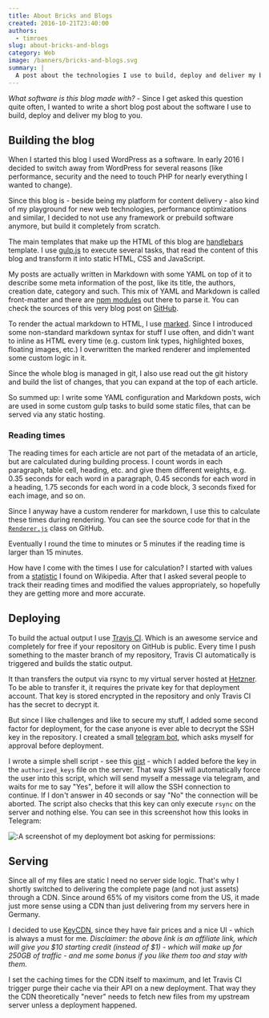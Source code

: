 ```yaml
---
title: About Bricks and Blogs
created: 2016-10-21T23:40:00
authors:
  - timroes
slug: about-bricks-and-blogs
category: Web
image: /banners/bricks-and-blogs.svg
summary: |
  A post about the technologies I use to build, deploy and deliver my blog.
---
```


*What software is this blog made with?* - Since I get asked this question quite
often, I wanted to write a short blog post about the software I use to build,
deploy and deliver my blog to you.

Building the blog
-----------------

When I started this blog I used WordPress as a software. In early 2016 I decided
to switch away from WordPress for several reasons (like performance, security and
the need to touch PHP for nearly everything I wanted to change).

Since this blog is - beside being my platform for content delivery - also kind of
my playground for new web technologies, performance optimizations and similar,
I decided to not use any framework or prebuild software anymore, but build it completely
from scratch.

The main templates that make up the HTML of this blog are [handlebars](http://handlebarsjs.com/)
template. I use [gulp.js](http://gulpjs.com/) to execute several tasks, that read
the content of this blog and transform it into static HTML, CSS and JavaScript.

My posts are actually written in Markdown with some YAML on top of it to describe
some meta information of the post, like its title, the authors, creation date, category
and such. This mix of YAML and Markdown is called front-matter and there are
[npm modules](https://www.npmjs.com/package/front-matter) out there to parse it.
You can check the sources of this very blog post on
[GitHub](https://raw.githubusercontent.com/timroes/www.timroes.de/master/content/posts/bricks-and-blogs.md).

To render the actual markdown to HTML, I use [marked](https://www.npmjs.com/package/marked).
Since I introduced some non-standard markdown syntax for stuff I use often, and didn't
want to inline as HTML every time (e.g. custom link types, highlighted boxes, floating images, etc.)
I overwritten the marked renderer and implemented some custom logic in it.

Since the whole blog is managed in git, I also use read out the git history and build
the list of changes, that you can expand at the top of each article.

So summed up: I write some YAML configuration and Markdown posts, wich are used in some custom
gulp tasks to build some static files, that can be served via any static hosting.

### Reading times

The reading times for each article are not part of the metadata of an article, but
are calculated during building process. I count words in each paragraph, table cell,
heading, etc. and give them different weights, e.g. 0.35 seconds for each word in
a paragraph, 0.45 seconds for each word in a heading, 1.75 seconds for each word
in a code block, 3 seconds fixed for each image, and so on.

Since I anyway have a custom renderer for markdown, I use this to calculate
these times during rendering. You can see the source code for that in the
[`Renderer.js`](https://github.com/timroes/www.timroes.de/blob/master/gulp/rendering/Renderer.js#L32)
class on GitHub.

Eventually I round the time to minutes or 5 minutes if the reading time is larger
than 15 minutes.

How have I come with the times I use for calculation? I started with values from a
[statistic](https://en.wikipedia.org/wiki/Words_per_minute#Reading_and_comprehension)
I found on Wikipedia. After that I asked several people to track their reading
times and modified the values appropriately, so hopefully they are getting more
and more accurate.

Deploying
---------

To build the actual output I use [Travis CI](https://travis-ci.org/). Which is an
awesome service and completely for free if your repository on GitHub is public.
Every time I push something to the master branch of my repository, Travis CI automatically
is triggered and builds the static output.

It than transfers the output via rsync to my virtual server hosted at [Hetzner](https://www.hetzner.de/).
To be able to transfer it, it requires the private key for that deployment account.
That key is stored encrypted in the repository and only Travis CI has the secret to
decrypt it.

But since I like challenges and like to secure my stuff, I added some second factor
for deployment, for the case anyone is ever able to decrypt the SSH key in the repository.
I created a small [telegram bot](https://core.telegram.org/bots), which asks myself
for approval before deployment.

I wrote a simple shell script - see this [gist](https://gist.github.com/timroes/0b8899654e6a54559ffb0e12dc02eed9) -
which I added before the key in the `authorized_keys` file on the server. That way
SSH will automatically force the user into this script, which will send myself
a message via telegram, and waits for me to say "Yes", before it will allow
the SSH connection to continue. If I don't answer in 40 seconds or say "No" the
connection will be aborted. The script also checks that this key can only execute
`rsync` on the server and nothing else. You can see in this screenshot how this
looks in Telegram:

![:A screenshot of my deployment bot asking for permissions:](/telegram-bot-deployment.png)

Serving
-------

Since all of my files are static I need no server side logic. That's why I shortly
switched to delivering the complete page (and not just assets) through a CDN.
Since around 65% of my visitors come from the US, it made just more sense using a CDN
than just delivering from my servers here in Germany.

I decided to use [KeyCDN](https://www.keycdn.com/?a=22192), since they have fair prices and a nice UI - which is always a must
for me. *Disclaimer: the above link is an affiliate link, which will give you $10 starting credit (instead of $1) -
which will make up for 250GB of traffic - and me some bonus if you like them too and stay with them.*

I set the caching times for the CDN itself to maximum, and let Travis CI trigger purge their cache via their API on a new deployment.
That way they the CDN theoretically "never" needs to fetch new files from my upstream server unless a deployment happened.
